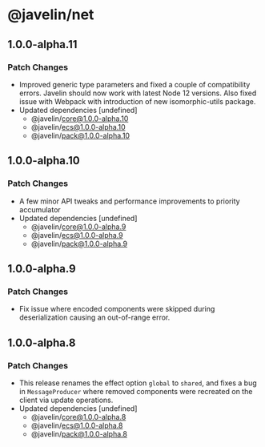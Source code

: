 # @javelin/net

## 1.0.0-alpha.11

### Patch Changes

- Improved generic type parameters and fixed a couple of compatibility errors. Javelin should now work with latest Node 12 versions. Also fixed issue with Webpack with introduction of new isomorphic-utils package.
- Updated dependencies [undefined]
  - @javelin/core@1.0.0-alpha.10
  - @javelin/ecs@1.0.0-alpha.10
  - @javelin/pack@1.0.0-alpha.10

## 1.0.0-alpha.10

### Patch Changes

- A few minor API tweaks and performance improvements to priority accumulator
- Updated dependencies [undefined]
  - @javelin/core@1.0.0-alpha.9
  - @javelin/ecs@1.0.0-alpha.9
  - @javelin/pack@1.0.0-alpha.9

## 1.0.0-alpha.9

### Patch Changes

- Fix issue where encoded components were skipped during deserialization causing an out-of-range error.

## 1.0.0-alpha.8

### Patch Changes

- This release renames the effect option `global` to `shared`, and fixes a bug in `MessageProducer` where removed components were recreated on the client via update operations.
- Updated dependencies [undefined]
  - @javelin/core@1.0.0-alpha.8
  - @javelin/ecs@1.0.0-alpha.8
  - @javelin/pack@1.0.0-alpha.8
